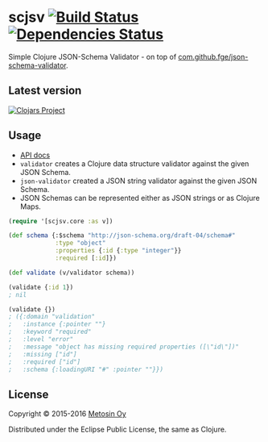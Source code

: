 # scjsv [![Build Status](https://travis-ci.org/metosin/scjsv.svg?branch=master)](https://travis-ci.org/metosin/scjsv) [![Dependencies Status](http://jarkeeper.com/metosin/scjsv/status.png)](http://jarkeeper.com/metosin/scjsv)

Simple Clojure JSON-Schema Validator - on top of [com.github.fge/json-schema-validator](https://github.com/fge/json-schema-validator).

## Latest version

[![Clojars Project](http://clojars.org/metosin/scjsv/latest-version.svg)](http://clojars.org/metosin/scjsv)

## Usage

* [API docs](http://metosin.github.io/scjsv/doc/)
* `validator` creates a Clojure data structure validator against the given JSON Schema.
* `json-validator` created a JSON string validator against the given JSON Schema.
* JSON Schemas can be represented either as JSON strings or as Clojure Maps.	

```clojure
(require '[scjsv.core :as v])

(def schema {:$schema "http://json-schema.org/draft-04/schema#"
             :type "object"
             :properties {:id {:type "integer"}}
             :required [:id]})

(def validate (v/validator schema))

(validate {:id 1})
; nil

(validate {})
; ({:domain "validation"
;   :instance {:pointer ""}
;   :keyword "required"
;   :level "error"
;   :message "object has missing required properties ([\"id\"])"
;   :missing ["id"]
;   :required ["id"]
;   :schema {:loadingURI "#" :pointer ""}})
```

## License

Copyright © 2015-2016 [Metosin Oy](http://www.metosin.fi)

Distributed under the Eclipse Public License, the same as Clojure.
